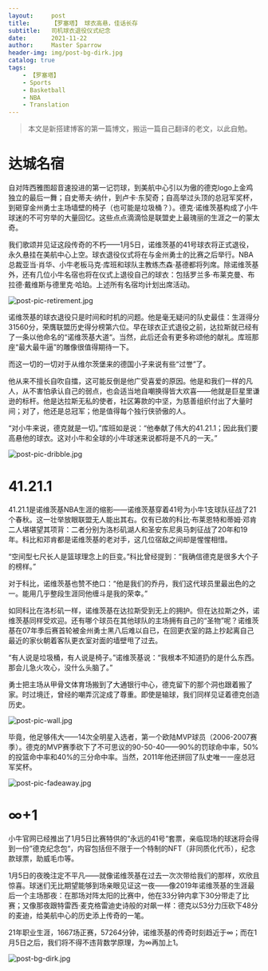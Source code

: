 ```yaml
---
layout:     post
title:      【罗塞塔】 球衣高悬，佳话长存
subtitle:   司机球衣退役仪式纪念
date:       2021-11-22
author:     Master Sparrow
header-img: img/post-bg-dirk.jpg
catalog: true
tags:
    - 【罗塞塔】
    - Sports
    - Basketball
    - NBA
    - Translation
---
```


>本文是新搭建博客的第一篇博文，搬运一篇自己翻译的老文，以此自勉。

# 达城名宿

自对阵西雅图超音速投进的第一记罚球，到美航中心引以为傲的德克logo上金鸡独立的最后一舞；自史蒂夫·纳什，到卢卡·东契奇；自高举过头顶的总冠军奖杯，到砸穿金州勇士主场墙壁的椅子（也可能是垃圾桶？）。德克·诺维茨基构成了小牛球迷的不可穷举的大量回忆。这些点点滴滴恰是联盟史上最瑰丽的生涯之一的蒙太奇。

我们歌颂并见证这段传奇的不朽——1月5日，诺维茨基的41号球衣将正式退役，永久悬挂在美航中心上空。球衣退役仪式将在与金州勇士的比赛之后举行。NBA总裁亚当·肖华、小牛老板马克·库班和球队主教练杰森·基德都将列席。除诺维茨基外，还有几位小牛名宿也将在仪式上退役自己的球衣：包括罗兰多·布莱克曼、布拉德·戴维斯与德里克·哈珀。上述所有名宿均计划出席活动。

![post-pic-retirement.jpg](https://s2.loli.net/2024/05/23/SyzHfwT1eNthGan.webp)

诺维茨基的球衣退役只是时间和时机的问题。他是毫无疑问的队史最佳：生涯得分31560分，荣膺联盟历史得分榜第六位。早在球衣正式退役之前，达拉斯就已经有了一条以他命名的“诺维茨基大道“。当然，此后还会有更多称颂他的献礼。库班那座“最大最牛逼”的雕像很值得期待一下。

而这一切的一切对于从维尔茨堡来的德国小子来说有些“过誉”了。

他从来不擅长自吹自擂，这可能反倒是他广受喜爱的原因。他是和我们一样的凡人，从不害怕承认自己的弱点，也会适当地自嘲换得皆大欢喜——他就是巨星里谦逊的标杆。他是达拉斯无私的使者，社区筹款的中坚，为慈善组织付出了大量时间；对了，他还是总冠军；他是值得每个独行侠骄傲的人。

“对小牛来说，德克就是一切。”库班如是说：“他奉献了伟大的41.21.1；因此我们要高悬他的球衣。这对小牛和全球的小牛球迷来说都将是不凡的一天。”

![post-pic-dribble.jpg](https://s2.loli.net/2024/05/23/JHS9iQIxeD6PRyW.webp)

# 41.21.1

41.21.1是诺维茨基NBA生涯的缩影——诺维茨基穿着41号为小牛1支球队征战了21个春秋。这一壮举放眼联盟无人能出其右。仅有已故的科比·布莱恩特和蒂姆·邓肯二人堪堪望其项背：二者分别为洛杉矶湖人和圣安东尼奥马刺征战了20年和19年。科比和邓肯都是诺维茨基的老对手，这几位宿敌之间却是惺惺相惜。

“空间型七尺长人是篮球理念上的巨变。”科比曾经提到：“我确信德克是很多大个子的榜样。”

对于科比，诺维茨基也赞不绝口：“他是我们的乔丹，我们这代球员里最出色的之一。能用几乎整段生涯同他缠斗是我的荣幸。”

如同科比在洛杉矶一样，诺维茨基在达拉斯受到无上的拥护。但在达拉斯之外，诺维茨基同样受欢迎。还有哪个球员在其他球队的主场拥有自己的“圣物”呢？诺维茨基在07年季后赛首轮被金州勇士黑八后难以自已，在回更衣室的路上抄起离自己最近的家伙朝着客队更衣室对面的墙壁甩了过去。

“有人说是垃圾桶，有人说是椅子。”诺维茨基说：“我根本不知道扔的是什么东西。那会儿急火攻心，没什么头脑了。”

勇士把主场从甲骨文体育场搬到了大通银行中心，德克留下的那个洞也跟着搬了家。时过境迁，曾经的嘲弄沉淀成了尊重。即使是输球，我们同样见证着德克创造历史。

![post-pic-wall.jpg](https://s2.loli.net/2024/05/23/61b9Irz82JfiGku.webp)

毕竟，他足够伟大——14次全明星入选者，第一个欧陆MVP球员（2006-2007赛季）。德克的MVP赛季砍下了不可思议的90-50-40——90%的罚球命中率，50%的投篮命中率和40%的三分命中率。当然，2011年他还拼回了队史唯一一座总冠军奖杯。

![post-pic-fadeaway.jpg](https://s2.loli.net/2024/05/23/maAoPWdqzXSkCs7.webp)

# ∞+1

小牛官网已经推出了1月5日比赛特供的“永远的41号“套票，亲临现场的球迷将会得到一份”德克纪念包“，内容包括但不限于一个特制的NFT（非同质化代币），纪念款球票，助威毛巾等。

1月5日的夜晚注定不平凡——就像诺维茨基在过去一次次带给我们的那样，欢欣且惊喜。球迷们无比期望能够到场亲眼见证这一夜——像2019年诺维茨基的生涯最后一个主场那夜：在那场对阵太阳的比赛中，他在33分钟内拿下30分带走了比赛；又像那夜跟特雷西·麦克格雷迪史诗般的对飙一样：德克以53分力压砍下48分的麦迪，给美航中心的历史添上传奇的一笔。

21年职业生涯，1667场正赛，57264分钟，诺维茨基的传奇时刻趋近于∞；而在1月5日之后，我们将不得不违背数学原理，为∞再加上1。

![post-bg-dirk.jpg](https://s2.loli.net/2024/05/23/MYT5rXkgvodKzl2.webp)

